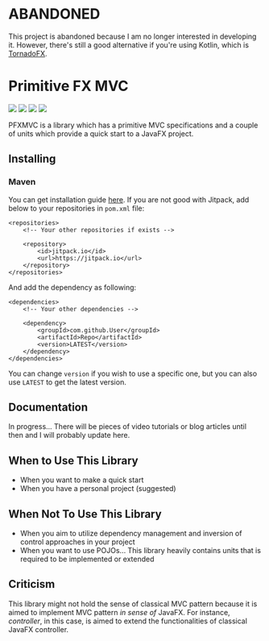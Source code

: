 # ABANDONED

This project is abandoned because I am no longer interested in developing it. However, there's still a good alternative if you're using Kotlin, which is [TornadoFX](https://tornadofx.io/).

# Primitive FX MVC

![](https://img.shields.io/badge/groupId-com.erayerdin-blue.svg?style=flat-square)
![](https://img.shields.io/badge/artifactId-primitivefxmvc-blue.svg?style=flat-square)
![](https://img.shields.io/badge/version-0.2.1--alpha-red.svg?style=flat-square)
[![](https://img.shields.io/badge/license-Apache2-333333.svg?style=flat-square)](LICENSE)

PFXMVC is a library which has a primitive MVC specifications and
a couple of units which provide a quick start to a JavaFX project.

## Installing

### Maven
You can get installation guide [here](https://jitpack.io/#erayerdin/primitivefxmvc).
If you are not good with Jitpack, add below to your repositories in `pom.xml` file:

	<repositories>
	    <!-- Your other repositories if exists -->
	
		<repository>
		    <id>jitpack.io</id>
		    <url>https://jitpack.io</url>
		</repository>
	</repositories>
	
And add the dependency as following:

    <dependencies>
        <!-- Your other dependencies -->
    
        <dependency>
            <groupId>com.github.User</groupId>
            <artifactId>Repo</artifactId>
            <version>LATEST</version>
        </dependency>
    </dependencies>
    
You can change `version` if you wish to use a specific one, but you
can also use `LATEST` to get the latest version.

## Documentation

In progress... There will be pieces of video tutorials or blog articles
until then and I will probably update here.

## When to Use This Library

 - When you want to make a quick start
 - When you have a personal project (suggested)

## When Not To Use This Library

 - When you aim to utilize dependency management and inversion of control approaches in your project
 - When you want to use POJOs... This library heavily contains units that is required to be implemented or extended

## Criticism

This library might not hold the sense of classical MVC pattern because
it is aimed to implement MVC pattern *in sense of* JavaFX. For instance,
*controller*, in this case, is aimed to extend the functionalities of
classical JavaFX controller.
